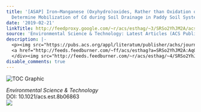 ```yaml
---
title: '[ASAP] Iron–Manganese (Oxyhydro)oxides, Rather than Oxidation of Sulfides,
  Determine Mobilization of Cd during Soil Drainage in Paddy Soil Systems'
date: '2019-02-21'
linkTitle: http://feedproxy.google.com/~r/acs/esthag/~3/SRSo2YhJM2A/acs.est.8b06863
source: 'Environmental Science & Technology: Latest Articles (ACS Publications)'
description: |-
  <p><img src="https://pubs.acs.org/appl/literatum/publisher/achs/journals/content/esthag/0/esthag.ahead-of-print/acs.est.8b06863/20190220/images/medium/es-2018-06863r_0001.gif" alt="TOC Graphic"/></p><div><cite>Environmental Science & Technology</cite></div><div>DOI: 10.1021/acs.est.8b06863</div><div class="feedflare">
  <a href="http://feeds.feedburner.com/~ff/acs/esthag?a=SRSo2YhJM2A:AqOA2vIR3uI:yIl2AUoC8zA"><img src="http://feeds.feedburner.com/~ff/acs/esthag?d=yIl2AUoC8zA" border="0"></img></a>
  </div><img src="http://feeds.feedburner.com/~r/acs/esthag/~4/SRSo2YhJM2A" height="1" width="1" ...
disable_comments: true
---
```

<p><img src="https://pubs.acs.org/appl/literatum/publisher/achs/journals/content/esthag/0/esthag.ahead-of-print/acs.est.8b06863/20190220/images/medium/es-2018-06863r_0001.gif" alt="TOC Graphic"/></p><div><cite>Environmental Science & Technology</cite></div><div>DOI: 10.1021/acs.est.8b06863</div><div class="feedflare">
<a href="http://feeds.feedburner.com/~ff/acs/esthag?a=SRSo2YhJM2A:AqOA2vIR3uI:yIl2AUoC8zA"><img src="http://feeds.feedburner.com/~ff/acs/esthag?d=yIl2AUoC8zA" border="0"></img></a>
</div><img src="http://feeds.feedburner.com/~r/acs/esthag/~4/SRSo2YhJM2A" height="1" width="1" ...